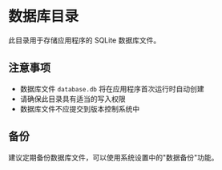 # 数据库目录

此目录用于存储应用程序的 SQLite 数据库文件。

## 注意事项

- 数据库文件 `database.db` 将在应用程序首次运行时自动创建
- 请确保此目录具有适当的写入权限
- 数据库文件不应提交到版本控制系统中

## 备份

建议定期备份数据库文件，可以使用系统设置中的"数据备份"功能。
